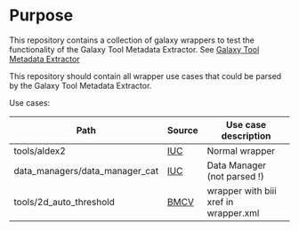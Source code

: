 # Purpose
This repository contains a collection of galaxy wrappers to test the functionality of the Galaxy Tool Metadata Extractor. 
See [Galaxy Tool Metadata Extractor](https://github.com/galaxyproject/galaxy_tool_metadata_extractor)

This repository should contain all wrapper use cases that could be parsed by the Galaxy Tool Metadata Extractor.

Use cases:

Path  | Source | Use case description
------------- | ------------- | -------------
tools/aldex2  | [IUC](https://github.com/galaxyproject/tools-iuc)  | Normal wrapper
data_managers/data_manager_cat  | [IUC](https://github.com/galaxyproject/tools-iuc)  | Data Manager (not parsed !)
tools/2d_auto_threshold  | [BMCV](https://github.com/BMCV/galaxy-image-analysis)  | wrapper with biii xref in wrapper.xml
